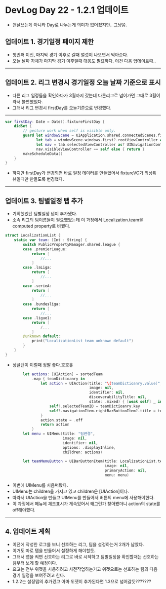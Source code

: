 # DevLog Day 22 - 1.2.1 업데이트

- 맨날쓰는게 아니라 Day로 나누는게 의미가 없어졌지만.. 그냥씀.

## 업데이트 1. 경기일정 페이지 제한
- 첫번째 이전, 마지막 경기 이후로 갈때 얼럿이 나오면서 막아준다.
- 오늘 날짜 자체가 마지막 경기 이후일때 대응도 필요하다. 이건 다음 업데이트때..

---

## 업데이트 2. 리그 변경시 경기일정 오늘 날짜 기준으로 표시
- 다른 리그 일정들을 확인하다가 3월까지 갔는데 다른리그로 넘어가면 그대로 3월이라서 불편했었다.
- 그래서 리그 변경시 firstDay를 오늘기준으로 변경했다.

---

```swift
var firstDay: Date = Date().fixtureFirstDay {
    didSet {
        // gesture work when self is visible only.
        guard let windowScene = UIApplication.shared.connectedScenes.first as? UIWindowScene,
              let tab = windowScene.windows.first?.rootViewController as? MainTabBarController,
              let nav = tab.selectedViewController as? UINavigationController,
              nav.visibleViewController == self else { return }
        makeScheduleData()
    }
}
```

- 하지만 firstDay가 변경되면 바로 일정 데이터를 만들었어서 fixtureVC가 최상위 뷰일때만 만들도록 변경했다.

---

## 업데이트 3. 팀별일정 탭 추가
- 기획했었던 팀별일정 탭이 추가됐다.
- 소속 리그의 팀이름들이 필요했었는데 이 과정에서 Localization.team을 computed property로 바꿨다.

```swift
struct LocalizationList {
    static var team: [Int : String] {
        switch PublicPropertyManager.shared.league {
        case .premierLeague:
            return [
                //...
            ]
        case .laLiga:
            return [
                //...
            ]
        case .serieA:
            return [
                //...
            ]
        case .bundesliga:
            return [
                //...
        case .ligue1:
            return [
                /...
            ]
        @unknown default:
            print("LocalizationList team unknown default")
        }
    }
}
```

- 싱글턴이 이럴때 정말 좋다.호호홓

```swift
        let actions: [UIAction] = sortedTeam
            .map { teamDictioanry in
                let action = UIAction(title: "\(teamDictioanry.value)",
                                      image: nil,
                                      identifier: nil,
                                      discoverabilityTitle: nil,
                                      state: .mixed) { [weak self] _ in
                    self?.selectedTeamID = teamDictioanry.key
                    self?.navigationItem.rightBarButtonItem?.title = teamDictioanry.value
                }
                action.state = .off
                return action
            }
        let menu = UIMenu(title: "팀변경",
                          image: nil,
                          identifier: nil,
                          options: .displayInline,
                          children: actions)
        
        let teamMenuButton = UIBarButtonItem(title: LocalizationList.team[selectedTeamID],
                                             image: nil,
                                             primaryAction: nil,
                                             menu: menu)
```
- 이번에 UIMenu를 처음써봤다.
- UIMenu는 children을 가지고 있고 children은 [UIAction]이다.
- 따라서 UIAction을 만들고 UIMenu를 만들어서 버튼의 menu에 사용해야한다.
- 이 과정에서 메뉴에 체크표시가 계속있어서 왜그런가 찾아봤더니 action의 state를 off해야했다.

---

## 4. 업데이트 계획
- 이전에 작성한 로그를 보니 선호하는 리그, 팀을 설정하는거 2개가 남았다.
- 이거도 따로 탭을 만들어서 설정하게 해야할듯.
- 그래서 앱을 켜면 선호하는 리그로 바로 시작하고 팀별일정을 확인할때는 선호하는 팀부터 보게 할 예정이다.
- 요고는 전부 위젯을 사용하려고 사전작업하는거고 위젯으로는 선호하는 팀의 다음경기 일정을 보여주려고 한다.
- 1.2.2는 설정탭의 추가겠고 아마 위젯이 추가된다면 1.3으로 넘어갈듯???????